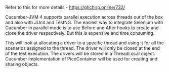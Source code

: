 Refer to this for more details - https://ghchirp.online/732/

Cucumber-JVM 4 supports parallel execution across threads out of the box and also with JUnit and TestNG. The easiest way to integrate Selenium with Cucumber in parallel mode is to use Before and After hooks to create and close the driver respectively. But this is expensive and time consuming.

This will look at allocating a driver to a specific thread and using it for all the scenarios assigned to the thread. The driver will only be closed at the end of the test execution. The drivers will be stored in a ThreadLocal object. Cucumber implementation of PicoContainer will be used for creating and sharing objects.
